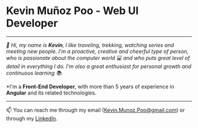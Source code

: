 #  Kevin Muñoz Poo - Web UI Developer
_______________________________________

*👋 Hi, my name is **Kevin**, I like traveling, trekking, watching series and meeting new people. I'm a proactive, creative and cheerful type of person, who is passionate about the computer world 💻 and who puts great level of detail in everything I do. I'm olso a great enthusiast for personal growth and continuous learning 📚.*

*I'm a **Front-End Developer**, with more than 5 years of experience in **Angular** and its related technologies.

_______________________________________

📫 You can reach me through my email (Kevin.Munoz.Poo@gmail.com) or through my [LinkedIn](https://linkedin.com/in/kevin-munoz-poo).
